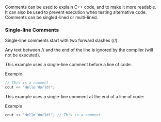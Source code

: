 Comments can be used to explain C++ code, and to make it more readable. It can also be used to prevent execution when testing alternative code. Comments can be singled-lined or multi-lined.

### Single-line Comments
Single-line comments start with two forward slashes (//).

Any text between // and the end of the line is ignored by the compiler (will not be executed).

This example uses a single-line comment before a line of code:

Example
```c++
// This is a comment
cout << "Hello World!";
```

This example uses a single-line comment at the end of a line of code:

Example
```cpp
cout << "Hello World!"; // This is a comment
```
